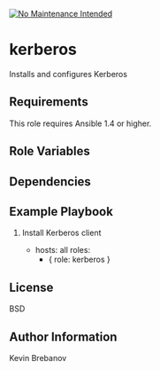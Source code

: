 [![No Maintenance Intended](http://unmaintained.tech/badge.svg)](http://unmaintained.tech/)

kerberos
========

Installs and configures Kerberos

Requirements
------------

This role requires Ansible 1.4 or higher.

Role Variables
--------------

Dependencies
------------

Example Playbook
----------------

1) Install Kerberos client

    - hosts: all
      roles:
         - { role: kerberos }

License
-------

BSD

Author Information
------------------

Kevin Brebanov
